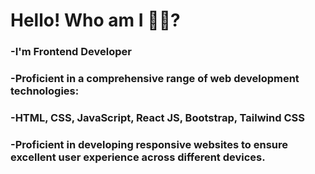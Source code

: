 # Hello! Who am I 👨‍💻?
### -I'm Frontend Developer
### -Proficient in a comprehensive range of web development technologies: 
### -HTML, CSS, JavaScript, React JS, Bootstrap, Tailwind CSS 
### -Proficient in developing responsive websites to ensure excellent user experience across different devices. 
